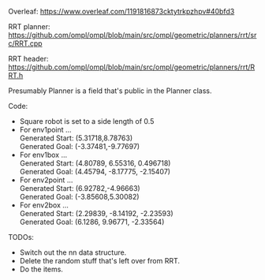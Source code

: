 Overleaf: https://www.overleaf.com/1191816873cktytrkpzhpv#40bfd3

RRT planner: https://github.com/ompl/ompl/blob/main/src/ompl/geometric/planners/rrt/src/RRT.cpp

RRT header: https://github.com/ompl/ompl/blob/main/src/ompl/geometric/planners/rrt/RRT.h


Presumably Planner is a field that's public in the Planner class.

Code:
- Square robot is set to a side length of 0.5
- For env1point ... \
Generated Start: (5.31718,8.78763)\
Generated Goal: (-3.37481,-9.77697)
- For env1box   ... \
Generated Start: (4.80789, 6.55316, 0.496718)\
Generated Goal: (4.45794, -8.17775, -2.15407)
- For env2point ... \
Generated Start: (6.92782,-4.96663)\
Generated Goal: (-3.85608,5.30082)
- For env2box   ... \
Generated Start: (2.29839, -8.14192, -2.23593)\
Generated Goal: (6.1286, 9.96771, -2.33564)


TODOs:
- Switch out the nn data structure.
- Delete the random stuff that's left over from RRT.
- Do the items.
